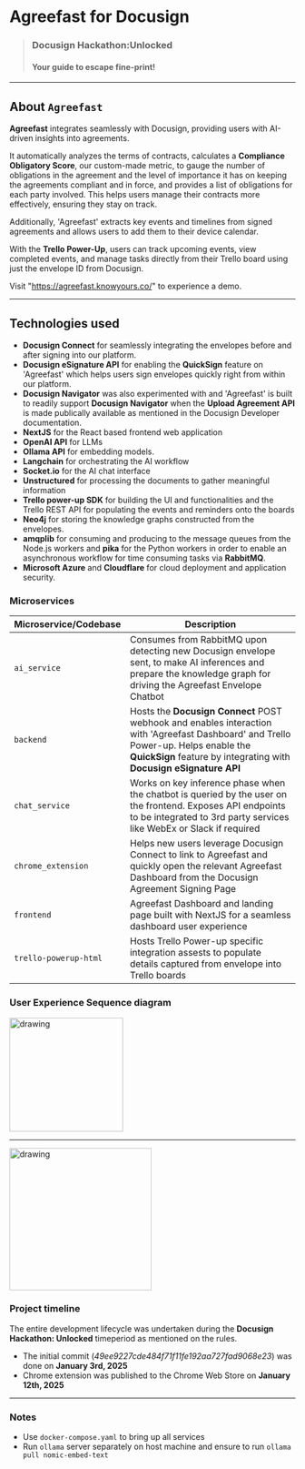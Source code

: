 # Agreefast for Docusign

> ### Docusign Hackathon:Unlocked
>
> #### Your guide to escape fine-print!

---

## About `Agreefast`

**Agreefast** integrates seamlessly with Docusign, providing users with AI-driven insights into agreements.

It automatically analyzes the terms of contracts, calculates a **Compliance Obligatory Score**, our custom-made metric, to gauge the number of obligations in the agreement and the level of importance it has on keeping the agreements compliant and in force, and provides a list of obligations for each party involved. This helps users manage their contracts more effectively, ensuring they stay on track.

Additionally, 'Agreefast' extracts key events and timelines from signed agreements and allows users to add them to their device calendar.

With the **Trello Power-Up**, users can track upcoming events, view completed events, and manage tasks directly from their Trello board using just the envelope ID from Docusign.

Visit "https://agreefast.knowyours.co/" to experience a demo.

---

## Technologies used

- **Docusign Connect** for seamlessly integrating the envelopes before and after signing into our platform.
- **Docusign eSignature API** for enabling the **QuickSign** feature on 'Agreefast' which helps users sign envelopes quickly right from within our platform.
- **Docusign Navigator** was also experimented with and 'Agreefast' is built to readily support **Docusign Navigator** when the **Upload Agreement API** is made publically available as mentioned in the Docusign Developer documentation.
- **NextJS** for the React based frontend web application
- **OpenAI API** for LLMs
- **Ollama API** for embedding models.
- **Langchain** for orchestrating the AI workflow
- **Socket.io** for the AI chat interface
- **Unstructured** for processing the documents to gather meaningful information
- **Trello power-up SDK** for building the UI and functionalities and the Trello REST API for populating the events and reminders onto the boards
- **Neo4j** for storing the knowledge graphs constructed from the envelopes.
- **amqplib** for consuming and producing to the message queues from the Node.js workers and **pika** for the Python workers in order to enable an asynchronous workflow for time consuming tasks via **RabbitMQ**.
- **Microsoft Azure** and **Cloudflare** for cloud deployment and application security.

### Microservices

| Microservice/Codebase | Description                                                                                                                                                                                                |
| --------------------- | ---------------------------------------------------------------------------------------------------------------------------------------------------------------------------------------------------------- |
| `ai_service`          | Consumes from RabbitMQ upon detecting new Docusign envelope sent, to make AI inferences and prepare the knowledge graph for driving the Agreefast Envelope Chatbot                                         |
| `backend`             | Hosts the **Docusign Connect** POST webhook and enables interaction with 'Agreefast Dashboard' and Trello Power-up. Helps enable the **QuickSign** feature by integrating with **Docusign eSignature API** |
| `chat_service`        | Works on key inference phase when the chatbot is queried by the user on the frontend. Exposes API endpoints to be integrated to 3rd party services like WebEx or Slack if required                         |
| `chrome_extension`    | Helps new users leverage Docusign Connect to link to Agreefast and quickly open the relevant Agreefast Dashboard from the Docusign Agreement Signing Page                                                  |
| `frontend`            | Agreefast Dashboard and landing page built with NextJS for a seamless dashboard user experience                                                                                                            |
| `trello-powerup-html` | Hosts Trello Power-up specific integration assests to populate details captured from envelope into Trello boards                                                                                           |

### User Experience Sequence diagram

<img src="https://agreefastapi.knowyours.co/static/chrome.jpg" alt="drawing" width="200"/>
<hr>
<img src="https://agreefastapi.knowyours.co/static/agreefast.jpg" alt="drawing" width="250"/>

### Project timeline

The entire development lifecycle was undertaken during the **Docusign Hackathon: Unlocked** timeperiod as mentioned on the rules.

- The initial commit (_49ee9227cde484f71f11fe192aa727fad9068e23_) was done on **January 3rd, 2025**
- Chrome extension was published to the Chrome Web Store on **January 12th, 2025**

---

### Notes

- Use `docker-compose.yaml` to bring up all services
- Run `ollama` server separately on host machine and ensure to run `ollama pull nomic-embed-text`
